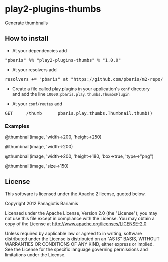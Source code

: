 # play2-plugins-thumbs
Generate thumbnails

## How to install

* At your dependencies add
<pre>
"pbaris" %% "play2-plugins-thumbs" % "1.0.0"
</pre>

* At your resolvers add
<pre>
resolvers += "pbaris" at "https://github.com/pbaris/m2-repo/raw/master"
</pre>

* Create a file called play.plugins in your application's ```conf``` directory <br/>
  and add the line ```10000:pbaris.play.thumbs.ThumbsPlugin```
  
* At your ```conf/routes``` add
<pre>
GET		/thumb		pbaris.play.thumbs.Thumbnail.thumb()
</pre>  
  
### Examples
@thumbnail(image, 'width->200, 'height->250)

@thumbnail(image, 'width->200)

@thumbnail(image, 'width->200, 'height->180, 'box->true, 'type->"png")

@thumbnail(image, 'size->150)

## License
This software is licensed under the Apache 2 license, quoted below.

Copyright 2012 Panagiotis Bariamis

Licensed under the Apache License, Version 2.0 (the "License"); you may not use this file except in compliance with the License. You may obtain a copy of the License at http://www.apache.org/licenses/LICENSE-2.0

Unless required by applicable law or agreed to in writing, software distributed under the License is distributed on an "AS IS" BASIS, WITHOUT WARRANTIES OR CONDITIONS OF ANY KIND, either express or implied. See the License for the specific language governing permissions and limitations under the License.
